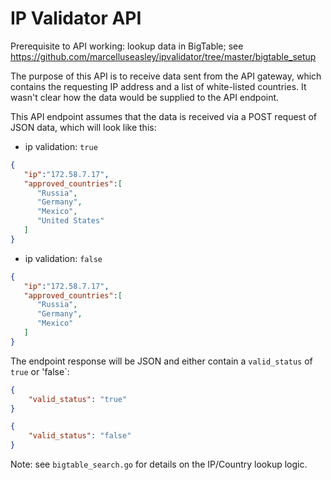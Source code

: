 # IP Validator API

Prerequisite to API working: lookup data in BigTable; see https://github.com/marcelluseasley/ipvalidator/tree/master/bigtable_setup

The purpose of this API is to receive data sent from the API gateway, which contains the requesting IP address and a list of white-listed countries. It wasn't clear how the data would be supplied to the API endpoint.

This API endpoint assumes that the data is received via a POST request of JSON data, which will look like this:

* ip validation: `true`
```json
{
   "ip":"172.58.7.17",
   "approved_countries":[
      "Russia",
      "Germany",
      "Mexico",
      "United States"
   ]
}
```
* ip validation: `false`
```json
{
   "ip":"172.58.7.17",
   "approved_countries":[
      "Russia",
      "Germany",
      "Mexico"
   ]
}
```

The endpoint response will be JSON and either contain a `valid_status` of `true` or 'false`:
```json
{
    "valid_status": "true"
}
```
```json
{
    "valid_status": "false"
}
```
Note: see `bigtable_search.go` for details on the IP/Country lookup logic.